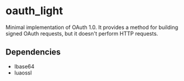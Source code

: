 # oauth_light

Minimal implementation of OAuth 1.0.
It provides a method for building signed OAuth requests, but it doesn't perform HTTP requests.

## Dependencies

- lbase64
- luaossl
